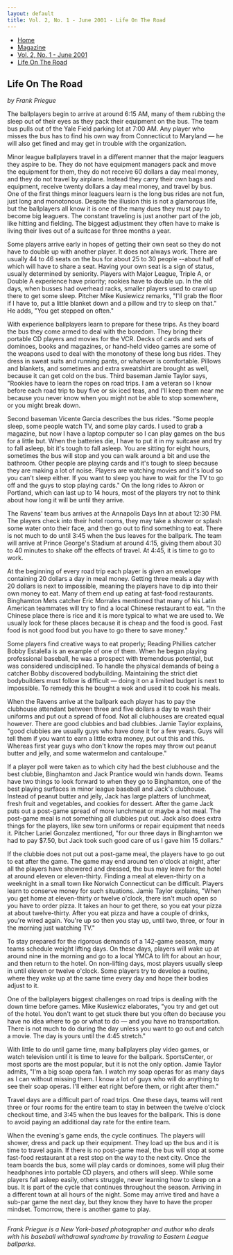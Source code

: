 ```yaml
---
layout: default
title: Vol. 2, No. 1 - June 2001 - Life On The Road
---
```

<nav class="breadcrumb" aria-label="breadcrumbs">
  <ul>
    <li><a href="{{ site.url }}{{ site.baseurl }}/index.html">Home</a></li>
    <li><a href="../magazine-home.html">Magazine</a></li>
    <li><a href="bi_vol_2_no_1_home.html">Vol. 2, No. 1 - June 2001</a></li>
    <li class="is-active"><a href="#" aria-current="page">Life On The Road</a></li>
  </ul>
</nav>

<section class="storycontent">
  <h1>Life On The Road</h1>
  <p><em>by Frank Priegue</em></p>

  <p>
    The ballplayers begin to arrive at around 6:15 AM, many of them rubbing the sleep out of their eyes as they pack their equipment on the bus.  The team bus pulls out of the Yale Field parking lot at 7:00 AM.  Any player who misses the bus has to find his own way from Connecticut to Maryland &mdash; he will also get fined and may get in trouble with the organization.
  </p>

  <p>
    Minor league ballplayers travel in a different manner that the major leaguers they aspire to be.  They do not have equipment managers pack and move the equipment for them, they do not receive 60 dollars a day meal money, and they do not travel by airplane.  Instead they carry their own bags and equipment, receive twenty dollars a day meal money, and travel by bus.  One of the first things minor leaguers learn is the long bus rides are not fun, just long and monotonous.  Despite the illusion this is not a glamorous life, but the ballplayers all know it is one of the many dues they must pay to become big leaguers.  The constant traveling is just another part of the job, like hitting and fielding.  The biggest adjustment they often have to make is living their lives out of a suitcase for three months a year.
  </p>

  <p>
    Some players arrive early in hopes of getting their own seat so they do not have to double up with another player.  It does not always work.  There are usually 44 to 46 seats on the bus for about 25 to 30 people --about half of which will have to share a seat.  Having your own seat is a sign of status, usually determined by seniority.  Players with Major League, Triple A, or Double A experience have priority; rookies have to double up.  In the old days, when busses had overhead racks, smaller players used to crawl up there to get some sleep.  Pitcher Mike Kusiewicz remarks, "I'll grab the floor if I have to, put a little blanket down and a pillow and try to sleep on that."  He adds, "You get stepped on often."
  </p>

  <p>
    With experience ballplayers learn to prepare for these trips.  As they board the bus they come armed to deal with the boredom.  They bring their portable CD players and movies for the VCR.  Decks of cards and sets of dominoes, books and magazines, or hand-held video games are some of the weapons used to deal with the monotony of these long bus rides.  They dress in sweat suits and running pants, or whatever is comfortable.  Pillows and blankets, and sometimes and extra sweatshirt are brought as well, because it can get cold on the bus.  Third baseman Jamie Taylor says, "Rookies have to learn the ropes on road trips.  I am a veteran so I know before each road trip to buy five or six iced teas, and I'll keep them near me because you never know when you might not be able to stop somewhere, or you might break down.
  </p>

  <p>
    Second baseman Vicente Garcia describes the bus rides.  "Some people sleep, some people watch TV, and some play cards.  I used to grab a magazine, but now I have a laptop computer so I can play games on the bus for a little but.  When the batteries die, I have to put it in my suitcase and try to fall asleep, bit it's tough to fall asleep.  You are sitting for eight hours, sometimes the bus will stop and you can walk around a bit and use the bathroom.  Other people are playing cards and it's tough to sleep because they are making a lot of noise.  Players are watching movies and it's loud so you can't sleep either.  If you want to sleep you have to wait for the TV to go off and the guys to stop playing cards."  On the long rides to Akron or Portland, which can last up to 14 hours, most of the players try not to think about how long it will be until they arrive.
  </p>

  <p>
    The Ravens' team bus arrives at the Annapolis Days Inn at about 12:30 PM.  The players check into their hotel rooms, they may take a shower or splash some water onto their face, and then go out to find something to eat.  There is not much to do until 3:45 when the bus leaves for the ballpark.  The team will arrive at Prince George's Stadium at around 4:15, giving them about 30 to 40 minutes to shake off the effects of travel.  At 4:45, it is time to go to work.
  </p>

  <p>
    At the beginning of every road trip each player is given an envelope containing 20 dollars a day in meal money.  Getting three meals a day with 20 dollars is next to impossible, meaning the players have to dip into their own money to eat.  Many of them end up eating at fast-food restaurants.  Binghamton Mets catcher Eric Morrales mentioned that many of his Latin American teammates will try to find a local Chinese restaurant to eat.  "In the Chinese place there is rice and it is more typical to what we are used to.  We usually look for these places because it is cheap and the food is good.  Fast food is not good food but you have to go there to save money."
  </p>

  <p>
    Some players find creative ways to eat properly; Reading Phillies catcher Bobby Estalella is an example of one of them.  When he began playing professional baseball, he was a prospect with tremendous potential, but was considered undisciplined.  To handle the physical demands of being a catcher Bobby discovered bodybuilding.  Maintaining the strict diet bodybuilders must follow is difficult &mdash; doing it on a limited budget is next to impossible.  To remedy this he bought a wok and used it to cook his meals.
  </p>

  <p>
    When the Ravens arrive at the ballpark each player has to pay the clubhouse attendant between three and five dollars a day to wash their uniforms and put out a spread of food.  Not all clubhouses are created equal however.  There are good clubbies and bad clubbies.  Jamie Taylor explains, "good clubbies are usually guys who have done it for a few years.  Guys will tell them if you want to earn a little extra money, put out this and this.  Whereas first year guys who don't know the ropes may throw out peanut butter and jelly, and some watermelon and cantaloupe."
  </p>

  <p>
    If a player poll were taken as to which city had the best clubhouse and the best clubbie, Binghamton and Jack Prantice would win hands down.  Teams have two things to look forward to when they go to Binghamton, one of the best playing surfaces in minor league baseball and Jack's clubhouse.  Instead of peanut butter and jelly, Jack has large platters of lunchmeat, fresh fruit and vegetables, and cookies for dessert.  After the game Jack puts out a post-game spread of more lunchmeat or maybe a hot meal.  The post-game meal is not something all clubbies put out.  Jack also does extra things for the players, like sew torn uniforms or repair equipment that needs it.  Pitcher Lariel Gonzalez mentioned, "for our three days in Binghamton we had to pay $7.50, but Jack took such good care of us I gave him 15 dollars."
  </p>

  <p>
    If the clubbie does not put out a post-game meal, the players have to go out to eat after the game.  The game may end around ten o'clock at night, after all the players have showered and dressed, the bus may leave for the hotel at around eleven or eleven-thirty.  Finding a meal at eleven-thirty on a weeknight in a small town like Norwich Connecticut can be difficult.  Players learn to conserve money for such situations.  Jamie Taylor explains, "When you get home at eleven-thirty or twelve o'clock, there isn't much open so you have to order pizza.  It takes an hour to get there, so you eat your pizza at about twelve-thirty.  After you eat pizza and have a couple of drinks, you're wired again.  You're up so then you stay up, until two, three, or four in the morning just watching TV."
  </p>

  <p>
    To stay prepared for the rigorous demands of a 142-game season, many teams schedule weight lifting days.  On these days, players will wake up at around nine in the morning and go to a local YMCA to lift for about an hour, and then return to the hotel.  On non-lifting days, most players usually sleep in until eleven or twelve o'clock.  Some players try to develop a routine, where they wake up at the same time every day and hope their bodies adjust to it.
  </p>

  <p>
    One of the ballplayers biggest challenges on road trips is dealing with the down time before games.  Mike Kusiewicz elaborates, "you try and get out of the hotel.  You don't want to get stuck there but you often do because you have no idea where to go or what to do &mdash; and you have no transportation.  There is not much to do during the day unless you want to go out and catch a movie.  The day is yours until the 4:45 stretch."
  </p>

  <p>
    With little to do until game time, many ballplayers play video games, or watch television until it is time to leave for the ballpark.  SportsCenter, or most sports are the most popular, but it is not the only option.  Jamie Taylor admits, "I'm a big soap opera fan.  I watch my soap operas for as many days as I can without missing them.  I know a lot of guys who will do anything to see their soap operas.  I'll either eat right before them, or right after them."
  </p>

  <p>
    Travel days are a difficult part of road trips.  One these days, teams will rent three or four rooms for the entire team to stay in between the twelve o'clock checkout time, and 3:45 when the bus leaves for the ballpark.  This is done to avoid paying an additional day rate for the entire team.
  </p>

  <p>
    When the evening's game ends, the cycle continues.  The players will shower, dress and pack up their equipment.  They load up the bus and it is time to travel again.  If there is no post-game meal, the bus will stop at some fast-food restaurant at a rest stop on the way to the next city.  Once the team boards the bus, some will play cards or dominoes, some will plug their headphones into portable CD players, and others will sleep.  While some players fall asleep easily, others struggle, never learning how to sleep on a bus.  It is part of the cycle that continues throughout the season.  Arriving in a different town at all hours of the night.  Some may arrive tired and have a sub-par game the next day, but they know they have to have the proper mindset.  Tomorrow, there is another game to play.
  </p>

  <hr />

  <p>
    <em>Frank Priegue is a New York-based photographer and author who deals with his baseball withdrawal syndrome by traveling to Eastern League ballparks.</em>
  </p>

</section>
